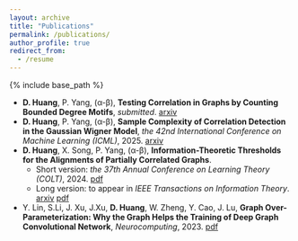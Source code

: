 ```yaml
---
layout: archive
title: "Publications"
permalink: /publications/
author_profile: true
redirect_from:
  - /resume
---
```


{% include base_path %}

* **D. Huang**, P. Yang, (α-β), **Testing Correlation in Graphs by Counting Bounded Degree Motifs**, *submitted*. [arxiv](https://www.arxiv.org/abs/2510.25289)
* **D. Huang**, P. Yang, (α-β), **Sample Complexity of Correlation Detection in the Gaussian Wigner Model**, *the 42nd International Conference on Machine Learning (ICML)*, 2025. [arxiv](https://arxiv.org/abs/2505.14138)
* **D. Huang**, X. Song, P. Yang, (α-β), **Information-Theoretic Thresholds for the Alignments of Partially Correlated Graphs**.
  * Short version: *the 37th Annual Conference on Learning Theory (COLT)*, 2024. [pdf](https://proceedings.mlr.press/v247/huang24b.html)
  * Long version: to appear in *IEEE Transactions on Information Theory*. [arxiv](https://arxiv.org/abs/2406.05428) [pdf](https://ieeexplore.ieee.org/document/11197490)
* Y. Lin, S.Li, J. Xu, J.Xu, **D. Huang**, W. Zheng, Y. Cao, J. Lu, **Graph Over-Parameterization: Why the Graph Helps the Training of Deep Graph Convolutional Network**, *Neurocomputing*, 2023. [pdf](https://www.sciencedirect.com/science/article/pii/S0925231223002047)


